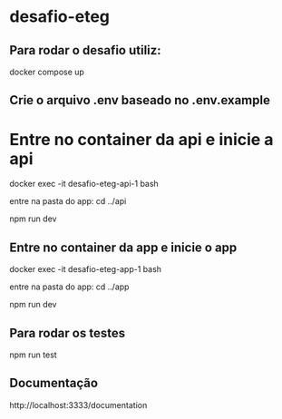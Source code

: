 # desafio-eteg

## Para rodar o desafio utiliz:

docker compose up

## Crie o arquivo .env baseado no .env.example

# Entre no container da api e inicie a api

docker exec -it desafio-eteg-api-1 bash

entre na pasta do app: cd ../api

npm run dev

## Entre no container da app e inicie o app

docker exec -it desafio-eteg-app-1 bash

entre na pasta do app: cd ../app

npm run dev

## Para rodar os testes

npm run test

## Documentação

http://localhost:3333/documentation
